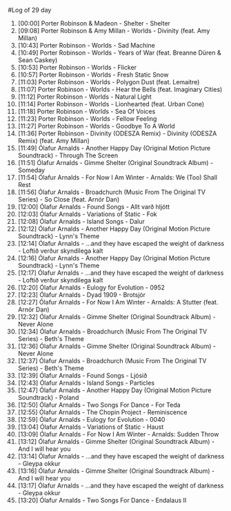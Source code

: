 #Log of 29 day

1. [00:00] Porter Robinson & Madeon - Shelter - Shelter
1. [09:08] Porter Robinson & Amy Millan - Worlds - Divinity (feat. Amy Millan)
1. [10:43] Porter Robinson - Worlds - Sad Machine
1. [10:49] Porter Robinson - Worlds - Years of War (feat. Breanne Düren & Sean Caskey)
1. [10:53] Porter Robinson - Worlds - Flicker
1. [10:57] Porter Robinson - Worlds - Fresh Static Snow
1. [11:03] Porter Robinson - Worlds - Polygon Dust (feat. Lemaitre)
1. [11:07] Porter Robinson - Worlds - Hear the Bells (feat. Imaginary Cities)
1. [11:12] Porter Robinson - Worlds - Natural Light
1. [11:14] Porter Robinson - Worlds - Lionhearted (feat. Urban Cone)
1. [11:18] Porter Robinson - Worlds - Sea Of Voices
1. [11:23] Porter Robinson - Worlds - Fellow Feeling
1. [11:27] Porter Robinson - Worlds - Goodbye To A World
1. [11:36] Porter Robinson - Divinity (ODESZA Remix) - Divinity (ODESZA Remix) (feat. Amy Millan)
1. [11:49] Ólafur Arnalds - Another Happy Day (Original Motion Picture Soundtrack) - Through The Screen
1. [11:51] Ólafur Arnalds - Gimme Shelter (Original Soundtrack Album) - Someday
1. [11:54] Ólafur Arnalds - For Now I Am Winter - Arnalds: We (Too) Shall Rest
1. [11:56] Ólafur Arnalds - Broadchurch (Music From The Original TV Series) - So Close (feat. Arnór Dan)
1. [12:00] Ólafur Arnalds - Found Songs - Allt varð hljótt
1. [12:03] Ólafur Arnalds - Variations of Static - Fok
1. [12:08] Ólafur Arnalds - Island Songs - Dalur
1. [12:12] Ólafur Arnalds - Another Happy Day (Original Motion Picture Soundtrack) - Lynn's Theme
1. [12:14] Ólafur Arnalds - ...and they have escaped the weight of darkness - Loftið verður skyndilega kalt
1. [12:16] Ólafur Arnalds - Another Happy Day (Original Motion Picture Soundtrack) - Lynn's Theme
1. [12:17] Ólafur Arnalds - ...and they have escaped the weight of darkness - Loftið verður skyndilega kalt
1. [12:20] Ólafur Arnalds - Eulogy for Evolution - 0952
1. [12:23] Ólafur Arnalds - Dyad 1909 - Brotsjór
1. [12:27] Ólafur Arnalds - For Now I Am Winter - Arnalds: A Stutter (feat. Arnór Dan)
1. [12:32] Ólafur Arnalds - Gimme Shelter (Original Soundtrack Album) - Never Alone
1. [12:34] Ólafur Arnalds - Broadchurch (Music From The Original TV Series) - Beth's Theme
1. [12:36] Ólafur Arnalds - Gimme Shelter (Original Soundtrack Album) - Never Alone
1. [12:37] Ólafur Arnalds - Broadchurch (Music From The Original TV Series) - Beth's Theme
1. [12:39] Ólafur Arnalds - Found Songs - Ljósið
1. [12:43] Ólafur Arnalds - Island Songs - Particles
1. [12:47] Ólafur Arnalds - Another Happy Day (Original Motion Picture Soundtrack) - Poland
1. [12:50] Ólafur Arnalds - Two Songs For Dance - For Teda
1. [12:55] Ólafur Arnalds - The Chopin Project - Reminiscence
1. [12:59] Ólafur Arnalds - Eulogy for Evolution - 0040
1. [13:04] Ólafur Arnalds - Variations of Static - Haust
1. [13:09] Ólafur Arnalds - For Now I Am Winter - Arnalds: Sudden Throw
1. [13:12] Ólafur Arnalds - Gimme Shelter (Original Soundtrack Album) - And I will hear you
1. [13:14] Ólafur Arnalds - ...and they have escaped the weight of darkness - Gleypa okkur
1. [13:16] Ólafur Arnalds - Gimme Shelter (Original Soundtrack Album) - And I will hear you
1. [13:17] Ólafur Arnalds - ...and they have escaped the weight of darkness - Gleypa okkur
1. [13:20] Ólafur Arnalds - Two Songs For Dance - Endalaus II
